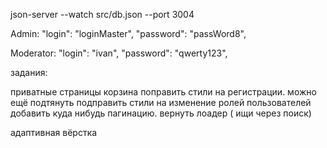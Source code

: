 json-server --watch src/db.json --port 3004

Admin:
      "login": "loginMaster",
      "password": "passWord8",

Moderator: 
      "login": "ivan",
      "password": "qwerty123",



задания:


приватные страницы
корзина
поправить стили на регистрации. можно ещё подтянуть
подправить стили на изменение ролей пользователей
добавить куда нибудь пагинацию. 
вернуть лоадер ( ищи через поиск)


адаптивная вёрстка